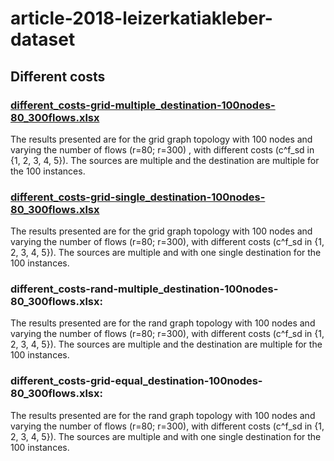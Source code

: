 # article-2018-leizerkatiakleber-dataset


## Different costs

### [different_costs-grid-multiple_destination-100nodes-80_300flows.xlsx](different_costs-grid-multiple_destination-100nodes-80_300flows.xlsx)
The results presented are for the grid graph topology with 100 nodes and varying the number of flows (r=80; r=300) , with different costs (c^f_sd in {1, 2, 3, 4, 5}). The sources are multiple and the destination are multiple for the 100 instances.

### [different_costs-grid-single_destination-100nodes-80_300flows.xlsx](different_costs-grid-single_destination-100nodes-80_300flows.xlsx)
The results presented are for the grid graph topology with 100 nodes and varying the number of flows (r=80; r=300), with different costs (c^f_sd in {1, 2, 3, 4, 5}). The sources are multiple and with one single destination for the 100 instances.

### different_costs-rand-multiple_destination-100nodes-80_300flows.xlsx:
The results presented are for the rand graph topology with 100 nodes and varying the number of flows (r=80; r=300), with different costs (c^f_sd in {1, 2, 3, 4, 5}). The sources are multiple and the destination are multiple for the 100 instances.

### different_costs-grid-equal_destination-100nodes-80_300flows.xlsx:
The results presented are for the rand graph topology with 100 nodes and varying the number of flows (r=80; r=300), with different costs (c^f_sd in {1, 2, 3, 4, 5}). The sources are multiple and with one single destination for the 100 instances.

